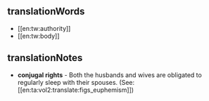 ## translationWords

* [[en:tw:authority]]
* [[en:tw:body]]

## translationNotes

* **conjugal rights** - Both the husbands and wives are obligated to regularly sleep with their spouses. (See: [[en:ta:vol2:translate:figs_euphemism]])
